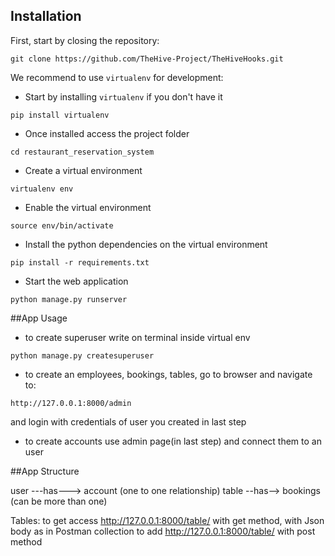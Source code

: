 
## Installation

First, start by closing the repository:

```
git clone https://github.com/TheHive-Project/TheHiveHooks.git
```

We recommend to use `virtualenv` for development:

- Start by installing `virtualenv` if you don't have it
```
pip install virtualenv
```

- Once installed access the project folder
```
cd restaurant_reservation_system
```

- Create a virtual environment
```
virtualenv env
```

- Enable the virtual environment
```
source env/bin/activate
```

- Install the python dependencies on the virtual environment
```
pip install -r requirements.txt
```

- Start the web application
```
python manage.py runserver
```

##App Usage

- to create superuser write on terminal inside virtual env
```
python manage.py createsuperuser
```

- to create an employees, bookings, tables, go to browser and navigate to:
```
http://127.0.0.1:8000/admin
```
and login with credentials of user you created in last step


- to create accounts use admin page(in last step) and connect them to an user


##App Structure

user ---has---> account (one to one relationship)
table --has--> bookings (can be more than one)



Tables:
to get access http://127.0.0.1:8000/table/ with get method, with Json body as in Postman collection
to add http://127.0.0.1:8000/table/ with post method